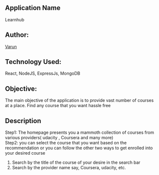 ## Application Name
Learnhub

## Author:
[Varun](https://github.com/varunprabhakaran22)

## Technology Used:
React, NodeJS, ExpressJs, MongoDB

## Objective:
The main objective of the application is to provide vast number of courses at a place. Find any course that you want hassle free 

## Description

Step1: The homepage presents you a mammoth collection of courses from various providers( udacity , Coursera and many more) \
Step2: you can select the course that you want based on the recommendation or you can follow the other two ways to get enrolled into your desired course 

1. Search by the title of the course of your desire in the search bar 
2. Search by the provider name say, Coursera, udacity, etc. 
